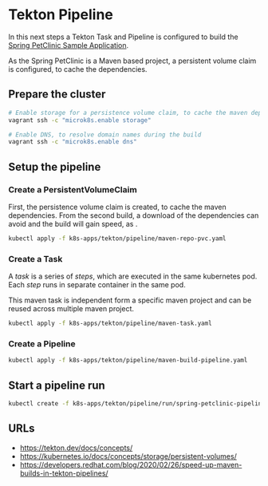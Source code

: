 # Tekton Pipeline

In this next steps a Tekton Task and Pipeline is configured to build
the [Spring PetClinic Sample Application](https://github.com/spring-projects/spring-petclinic.git).

As the Spring PetClinic is a Maven based project, a persistent volume claim is configured,
to cache the dependencies.

## Prepare the cluster

```bash
# Enable storage for a persistence volume claim, to cache the maven dependencies
vagrant ssh -c "microk8s.enable storage"

# Enable DNS, to resolve domain names during the build
vagrant ssh -c "microk8s.enable dns"
```

## Setup the pipeline

### Create a PersistentVolumeClaim

First, the persistence volume claim is created, to cache the maven
dependencies. From the second build, a download of the dependencies can avoid
and the build will gain speed, as .

```bash
kubectl apply -f k8s-apps/tekton/pipeline/maven-repo-pvc.yaml
```

### Create a Task

A *task* is a series of *steps*, which are executed in the same kubernetes pod.
Each *step* runs in separate container in the same pod.

This maven task is independent form a specific maven project and can be reused
across multiple maven project.

```bash
kubectl apply -f k8s-apps/tekton/pipeline/maven-task.yaml

```

### Create a Pipeline

```bash
kubectl apply -f k8s-apps/tekton/pipeline/maven-build-pipeline.yaml
```

## Start a pipeline run

```bash
kubectl create -f k8s-apps/tekton/pipeline/run/spring-petclinic-pipeline-run.yaml
```

## URLs

- <https://tekton.dev/docs/concepts/>
- <https://kubernetes.io/docs/concepts/storage/persistent-volumes/>
- <https://developers.redhat.com/blog/2020/02/26/speed-up-maven-builds-in-tekton-pipelines/>
